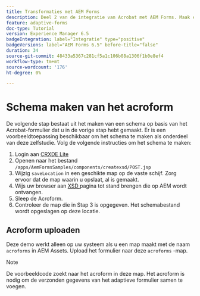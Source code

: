 ```yaml
---
title: Transformaties met AEM Forms
description: Deel 2 van de integratie van Acrobat met AEM Forms. Maak een schema van een Acrobat-formulier.
feature: adaptive-forms
doc-type: Tutorial
version: Experience Manager 6.5
badgeIntegration: label="Integratie" type="positive"
badgeVersions: label="AEM Forms 6.5" before-title="false"
duration: 34
source-git-commit: 48433a5367c281cf5a1c106b08a1306f1b0e8ef4
workflow-type: tm+mt
source-wordcount: '176'
ht-degree: 0%

---
```



# Schema maken van het acroform

De volgende stap bestaat uit het maken van een schema op basis van het Acrobat-formulier dat u in de vorige stap hebt gemaakt. Er is een voorbeeldtoepassing beschikbaar om het schema te maken als onderdeel van deze zelfstudie. Volg de volgende instructies om het schema te maken:

1. Login aan [ CRXDE Lite ](http://localhost:4502/crx/de)
2. Openen naar het bestand `/apps/AemFormsSamples/components/createxsd/POST.jsp`
3. Wijzig `saveLocation` in een geschikte map op de vaste schijf. Zorg ervoor dat de map waarin u opslaat, al is gemaakt.
4. Wijs uw browser aan [ XSD ](http://localhost:4502/content/DocumentServices/CreateXsd.html) pagina tot stand brengen die op AEM wordt ontvangen.
5. Sleep de Acroform.
6. Controleer de map die in Stap 3 is opgegeven. Het schemabestand wordt opgeslagen op deze locatie.

## Acroform uploaden

Deze demo werkt alleen op uw systeem als u een map maakt met de naam `acroforms` in AEM Assets. Upload het formulier naar deze `acroforms` -map.

>[!NOTE]
>
>De voorbeeldcode zoekt naar het acroform in deze map. Het acroform is nodig om de verzonden gegevens van het adaptieve formulier samen te voegen.
